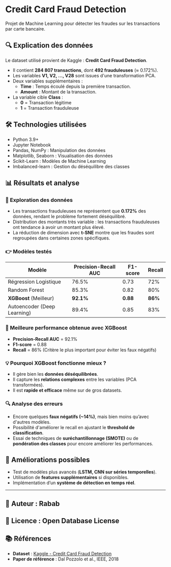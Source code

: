 # Credit Card Fraud Detection
Projet de Machine Learning pour détecter les fraudes sur les transactions par carte bancaire.

## 🔍 Explication des données
Le dataset utilisé provient de Kaggle : **Credit Card Fraud Detection**.

- Il contient **284 807 transactions**, dont **492 frauduleuses** (≈ 0.172%).
- Les variables **V1, V2, ..., V28** sont issues d'une transformation PCA.
- Deux variables supplémentaires :
  - **Time** : Temps écoulé depuis la première transaction.
  - **Amount** : Montant de la transaction.
- La variable cible **Class** :
  - **0** = Transaction légitime
  - **1** = Transaction frauduleuse

## 🛠️ Technologies utilisées
- Python 3.9+
- Jupyter Notebook
- Pandas, NumPy : Manipulation des données
- Matplotlib, Seaborn : Visualisation des données
- Scikit-Learn : Modèles de Machine Learning
- Imbalanced-learn : Gestion du déséquilibre des classes

## 📊 Résultats et analyse
### 📀 Exploration des données
- Les transactions frauduleuses ne représentent que **0.172%** des données, rendant le problème fortement déséquilibré.
- Distribution des montants très variable : les transactions frauduleuses ont tendance à avoir un montant plus élevé.
- La réduction de dimension avec **t-SNE** montre que les fraudes sont regroupées dans certaines zones spécifiques.

### 👉 Modèles testés
| Modèle                | Precision-Recall AUC | F1-score | Recall |
|------------------------|----------------------|----------|--------|
| Régression Logistique | 76.5%                | 0.73     | 72%    |
| Random Forest         | 85.3%                | 0.82     | 80%    |
| **XGBoost** (Meilleur) | **92.1%**            | **0.88** | **86%** |
| Autoencoder (Deep Learning) | 89.4% | 0.85 | 83% |

### 📌 Meilleure performance obtenue avec **XGBoost**
- **Precision-Recall AUC** = 92.1%
- **F1-score** = 0.88
- **Recall** = 86% (Critère le plus important pour éviter les faux négatifs)

### 💡 Pourquoi **XGBoost** fonctionne mieux ?
- Il gère bien les **données déséquilibrées**.
- Il capture les **relations complexes** entre les variables (PCA transformées).
- Il est **rapide et efficace** même sur de gros datasets.

### 🔍 Analyse des erreurs
- Encore quelques **faux négatifs (~14%)**, mais bien moins qu’avec d'autres modèles.
- Possibilité d'améliorer le recall en ajustant le **threshold de classification**.
- Essai de techniques de **suréchantillonnage (SMOTE)** ou de **pondération des classes** pour encore améliorer les performances.

## 💪 Améliorations possibles
- Test de modèles plus avancés (**LSTM, CNN sur séries temporelles**).
- Utilisation de **features supplémentaires** si disponibles.
- Implémentation d’un **système de détection en temps réel**.

---
## 👤 Auteur : **Rabab**
## 📝 Licence : **Open Database License**
## 📚 Références
- **Dataset** : [Kaggle - Credit Card Fraud Detection](https://www.kaggle.com/mlg-ulb/creditcardfraud)
- **Paper de référence** : Dal Pozzolo et al., IEEE, 2018

